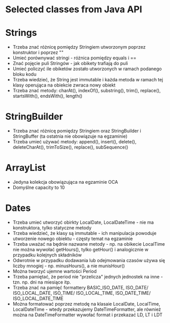 # Selected classes from Java API

# Strings
- Trzeba znać różnicę pomiędzy Stringiem utworzonym poprzez konstruktor i poprzez ""
- Umieć porównywać stringi - różnica pomiędzy equals i ==
- Znać pojęcie puli Stringów - jak obikety trafiają do puli
- Umieć policzyć ile obiketów zostało utworzonych w ramach podanego bloku kodu
- Trzeba wiedzieć, że String jest immutable i każda metoda w ramach tej klasy operująca na obiekcie zwraca nowy obiekt
- Trzeba znać metody: charAt(), indexOf(), substring(), trim(), replace(), startsWith(), endsWith(), length()

# StringBuilder
- Trzeba znać różnicę pomiędzy Stringiem oraz StringBuilder i StringBuffer (ta ostatnia nie obowiązuje na egzaminie)
- Trzeba umieć używać metody: append(), insert(), delete(), deleteCharAt(), trimToSize(), replace(), subSequence()

# ArrayList
- Jedyna kolekcja obowiązująca na egzaminie OCA
- Domyślne capacity to 10


# Dates
- Trzeba umieć utworzyć obirkty LocalDate, LocalDateTime - nie ma konstruktora, tylko statyczne metody
- Trzeba wiedzieć, że klasy są immutable - ich manipulacja powoduje utworzenie nowego obiektu - częsty temat na egzaminie
- Trzeba uważać na będnie nazwane metody - np. na obikecie LocalTime nie można wywołać getHours(), tylko getHour() i analogicznie w przypadku kolejnych składników
- Odwrotnie w przypadku dodawania lub odejmowania czasów używa się liczby mnogiej - np. minusHours(), a nie munisHour()
- Można tworzyć ujemne wartości Period
- Trzeba pamiętać, że period nie "przelicza" jednych jednostek na inne - tzn. np. dni na miesiące itp.
- Trzeba znać na pamięć formattery BASIC_ISO_DATE, ISO_DATE/ ISO_LOCAL_DATE, ISO_TIME/ ISO_LOCAL_TIME, ISO_DATE_TIME/ ISO_LOCAL_DATE_TIME
- Można formatować poprzez metodę na klasaie LocalDate, LocalTime, LocalDateTime - wtedy przekazujemy DateTimeFormatter, ale również można na DateTimeFormatter wywołać format i przekazać LD, LT i LDT